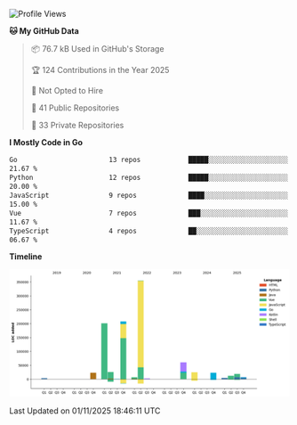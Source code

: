 <!--START_SECTION:waka-->
![Profile Views](http://img.shields.io/badge/Profile%20Views-0-blue)

**🐱 My GitHub Data** 

> 📦 76.7 kB Used in GitHub's Storage 
 > 
> 🏆 124 Contributions in the Year 2025
 > 
> 🚫 Not Opted to Hire
 > 
> 📜 41 Public Repositories 
 > 
> 🔑 33 Private Repositories 
 > 
**I Mostly Code in Go** 

```text
Go                       13 repos            █████░░░░░░░░░░░░░░░░░░░░   21.67 % 
Python                   12 repos            █████░░░░░░░░░░░░░░░░░░░░   20.00 % 
JavaScript               9 repos             ████░░░░░░░░░░░░░░░░░░░░░   15.00 % 
Vue                      7 repos             ███░░░░░░░░░░░░░░░░░░░░░░   11.67 % 
TypeScript               4 repos             ██░░░░░░░░░░░░░░░░░░░░░░░   06.67 % 
```



**Timeline**

![Lines of Code chart](https://raw.githubusercontent.com/youtiaoguagua/youtiaoguagua/master/assets/bar_graph.png)


 Last Updated on 01/11/2025 18:46:11 UTC
<!--END_SECTION:waka-->